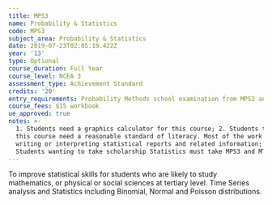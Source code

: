 ```yaml
---
title: MPS3
name: Probability & Statistics
code: MPS3
subject_area: Probability & Statistics
date: 2019-07-23T02:05:19.422Z
year: '13'
type: Optional
course_duration: Full Year
course_level: NCEA 3
assessment_type: Achievement Standard
credits: '20'
entry_requirements: Probability Methods school examination from MPS2 and HOF/TIC approval.
course_fees: $15 workbook
ue_approved: true
notes: >-
  1. Students need a graphics calculator for this course; 2. Students taking
  this course need a reasonable standard of literacy. Most of the work involves
  writing or interpreting statistical reports and related information; 3.
  Students wanting to take scholarship Statistics must take MPS3 and MTA3.
---
```

To improve statistical skills for students who are likely to study mathematics, or physical or social sciences at tertiary level. Time Series analysis and Statistics including Binomial, Normal and Poisson distributions.
